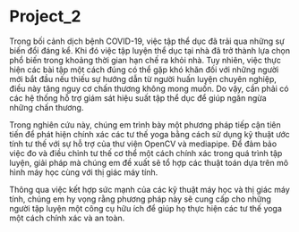 # Project_2
Trong bối cảnh dịch bệnh COVID-19, việc tập thể dục đã trải qua những sự biến đổi
đáng kể. Khi đó việc tập luyện thể dục tại nhà đã trở thành lựa chọn phổ biến trong
khoảng thời gian hạn chế ra khỏi nhà. Tuy nhiên, việc thực hiện các bài tập một cách
đúng có thể gặp khó khăn đối với những người mới bắt đầu nếu thiếu sự hướng dẫn từ
người huấn luyện chuyên nghiệp, điều này tăng nguy cơ chấn thương không mong muốn.
Do vậy, cần phải có các hệ thống hỗ trợ giám sát hiệu suất tập thể dục để giúp ngăn ngừa
những chấn thương.

Trong nghiên cứu này, chúng em trình bày một phương pháp tiếp cận tiên tiến để phát
hiện chính xác các tư thế yoga bằng cách sử dụng kỹ thuật ước tính tư thế với sự hỗ trợ
của thư viện OpenCV và mediapipe. Để đảm bảo việc đo và điều chỉnh tư thế cơ thể một
cách chính xác trong quá trình tập luyện, giải pháp mà chúng em đề xuất sẽ tổ hợp các
thuật toán dựa trên mô hình máy học cùng với thị giác máy tính.

Thông qua việc kết hợp sức mạnh của các kỹ thuật máy học và thị giác máy tính,
chúng em hy vọng rằng phương pháp này sẽ cung cấp cho những người tập luyện một
công cụ hữu ích để giúp họ thực hiện các tư thế yoga một cách chính xác và an toàn.
